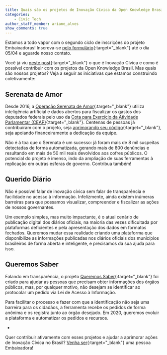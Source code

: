 ```yaml
---
title: Quais são os projetos de Inovação Cívica da Open Knowledge Brasil?
categories:
    - Civic Tech
author_staff_member: ariane_alves
show_comments: true
---
```

Estamos a todo vapor com o segundo ciclo de inscrições do projeto Embaixadoras! Inscreva-se [pelo formulário](https://docs.google.com/forms/d/e/1FAIpQLScpymQF4cJnz7r8gSbiG-V8pd5r-nyvI-NBFObdAt1rz6LFFw/viewform){:target="_blank"} até o dia 05/04 e aguarde nosso contato.

Você já viu [neste post](https://embaixadoras.ok.org.br/civic%20tech/2020/03/22/convocatoria-2-ciclo-1){:target="_blank"} o que é Inovação Cívica e como é possível contribuir com os projetos da Open Knowledge Brasil. Mas quais são nossos projetos? Veja a seguir as iniciativas que estamos construindo coletivamente:

## Serenata de Amor
Desde 2016, a [Operação Serenata de Amor](https://serenata.ai/){:target="_blank"} utiliza inteligência artificial e dados abertos para fiscalizar os gastos dos deputados federais pelo uso da [Cota para Exercício da Atividade Parlamentar (CEAP)](https://www2.camara.leg.br/transparencia/acesso-a-informacao/copy_of_perguntas-frequentes/cota-para-o-exercicio-da-atividade-parlamentar){:target="_blank"}. Centenas de pessoas já contribuíram com o projeto, seja [aprimorando seu código](https://github.com/okfn-brasil/serenata-de-amor){:target="_blank"}, seja apoiando financeiramente a dedicação da equipe. 

Não é à toa que o Serenata é um sucesso: já foram mais de 8 mil suspeitas detectadas de forma automatizada, gerando mais de 800 denúncias e resultando em mais de 50 mil reais devolvidos aos cofres públicos. O potencial do projeto é imenso, indo da ampliação de suas ferramentas à replicação em outras esferas de governo. Contribua também!

## Querido Diário
Não é possível falar de inovação cívica sem falar de transparência e facilidade no acesso à informação. Infelizmente, ainda existem inúmeras barreiras para que possamos visualizar, compreender e fiscalizar as ações de nossos governantes. 

Um exemplo simples, mas muito impactante, é o atual cenário de publicação digital dos diários oficiais, na maioria das vezes dificultada por plataformas deficientes e pela apresentação dos dados em formatos fechados. Queremos mudar essa realidade criando uma plataforma que disponibilize as informações publicadas nos diários oficiais dos municípios brasileiros de forma aberta e inteligente, e precisamos da sua ajuda para isso.

## Queremos Saber
Falando em transparência, o projeto [Queremos Saber](https://queremossaber.org.br/){:target="_blank"} foi criado para ajudar as pessoas que precisam obter informações dos órgãos públicos, mas, por qualquer motivo, não desejam se identificar ao protocolar um pedido via Lei de Acesso à Informação. 

Para facilitar o processo e fazer com que a identificação não seja uma barreira para os cidadãos, a ferramenta recebe os pedidos de forma anônima e os registra junto ao órgão desejado. Em 2020, queremos evoluir a plataforma e automatizar os pedidos e recursos. 

-

Quer contribuir ativamente com esses projetos e ajudar a aprimorar ações de Inovação Cívica no Brasil? [Venha ser](https://docs.google.com/forms/d/e/1FAIpQLScpymQF4cJnz7r8gSbiG-V8pd5r-nyvI-NBFObdAt1rz6LFFw/viewform){:target="_blank"} uma pessoa Embaixadora!
